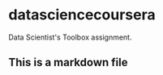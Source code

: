 datasciencecoursera
===================

Data Scientist's Toolbox assignment.
## This is a markdown file
